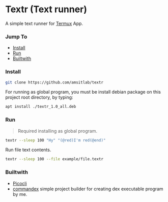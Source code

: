 # Textr (Text runner)
A simple text runner for [Termux](https://termux.net) App.

### Jump To
* [Install](#install)
* [Run](#run)
* [Builtwith](#builtwith)


### Install

```bash
git clone https://github.com/amsitlab/textr
```

For running as global program, you must be install debian package on this project root directory, by typing:
```bash
apt install ./textr_1.0_all.deb
```

### Run 
> Required installing as global program.

```bash
textr --sleep 100 "Hy" "(@red)I'm red(@end)"
```

Run file text contents.
```bash 
textr --sleep 100 --file example/file.textr
```


### Builtwith
* [Picocli](https://github.com/remkop/picocli)
* [commandex](https://amsitlab.github.io/) simple project builder for creating dex executable program by me.


